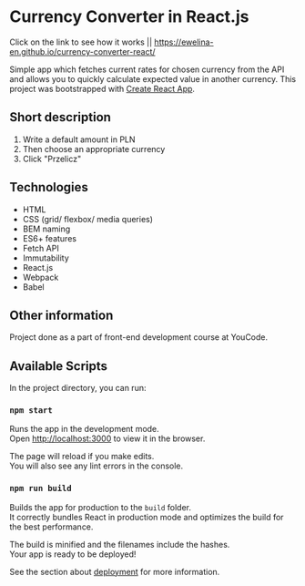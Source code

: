 # Currency Converter in React.js

Click on the link to see how it works || https://ewelina-en.github.io/currency-converter-react/

Simple app which fetches current rates for chosen currency from the API and allows you to quickly calculate expected value in another currency.
This project was bootstrapped with [Create React App](https://github.com/facebook/create-react-app).

## Short description

1. Write a default amount in PLN
2. Then choose an appropriate currency
3. Click "Przelicz"

## Technologies

- HTML
- CSS (grid/ flexbox/ media queries)
- BEM naming
- ES6+ features
- Fetch API
- Immutability
- React.js
- Webpack
- Babel
## Other information

Project done as a part of front-end development course at YouCode.
## Available Scripts

In the project directory, you can run:

### `npm start`

Runs the app in the development mode.\
Open [http://localhost:3000](http://localhost:3000) to view it in the browser.

The page will reload if you make edits.\
You will also see any lint errors in the console.

### `npm run build`

Builds the app for production to the `build` folder.\
It correctly bundles React in production mode and optimizes the build for the best performance.

The build is minified and the filenames include the hashes.\
Your app is ready to be deployed!

See the section about [deployment](https://facebook.github.io/create-react-app/docs/deployment) for more information.
